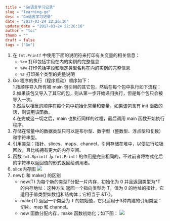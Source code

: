```toml
title = "Go语言学习记录"
slug = "learning-go"
desc = "Go语言学习记录"
date = "2017-03-24 22:26:16"
update_date = "2017-03-24 22:26:16"
author = "tcc"
thumb = ""
draft = false
tags = ["Go"]
```
1. 在 `fmt.Printf` 中使用下面的说明符来打印有关变量的相关信息：<br>
    - `%+v` 打印包括字段在内的实例的完整信息<br>
    - `%#v` 打印包括字段和限定类型名称在内的实例的完整信息 <br>
    - `%T` 打印某个类型的完整说明
2. Go 程序的执行（程序启动）顺序如下：<br>
      1.按顺序导入所有被 main 包引用的其它包，然后在每个包中执行如下流程：<br>
      2.如果该包又导入了其它的包，则从第一步开始递归执行，但是每个包只会被导入一次。<br>
      3.然后以相反的顺序在每个包中初始化常量和变量，如果该包含有 init 函数的话，则调用该函数。<br>
      4.在完成这一切之后，main 也执行同样的过程，最后调用 main 函数开始执行程序。
3. 存储在常量中的数据类型只可以是布尔型、数字型（整数型、浮点型和复数）和字符串型。
4. 引用类型：指针、slices、maps、channel，引用存储在堆中，以便进行垃圾回收，且比栈拥有更大的内存空间。
5. 函数 `fmt.Sprintf` 与 `fmt.Printf` 的作用是完全相同的，不过前者将格式化后的字符串以返回值的形式返回给调用者。
6. slice内存图
![](http://7xldo8.com1.z0.glb.clouddn.com/slice_in_memory.png)
7. new() 和 make() 的区别<br>
    - new(T) 为每个新的类型T分配一片内存，初始化为 0 并且返回类型为*T的内存地址：这种方法 返回一个指向类型为 T，值为 0 的地址的指针，它适用于值类型如数组和结构体；它相当于 &T{}。
    - make(T) 返回一个类型为 T 的初始值，它只适用于3种内建的引用类型：切片、map 和 channel。
    - new 函数分配内存，make 函数初始化；如下图：
![](http://7xldo8.com1.z0.glb.clouddn.com/diff_new_make.png)
